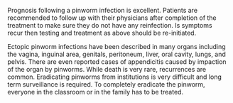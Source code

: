 Prognosis following a pinworm infection is excellent. Patients are recommended to follow up with their physicians after completion of the treatment to make sure they do not have any reinfection. Is symptoms recur then testing and treatment as above should be re-initiated.

Ectopic pinworm infections have been described in many organs including the vagina, inguinal area, genitals, peritoneum, liver, oral cavity, lungs, and pelvis. There are even reported cases of appendicitis caused by impaction of the organ by pinworms. While death is very rare, recurrences are common. Eradicating pinworms from institutions is very difficult and long term surveillance is required. To completely eradicate the pinworm, everyone in the classroom or in the family has to be treated.